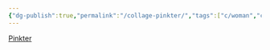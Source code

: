 ```yaml
---
{"dg-publish":true,"permalink":"/collage-pinkter/","tags":["c/woman","c/tree","c/flower","c/red","c/L-K"],"created":"2024-01-03T17:42:28.364-05:00","updated":"2024-01-03T17:42:51.652-05:00"}
---
```



[Pinkter](https://www.instagram.com/p/CTfHjuErpjZ/)
